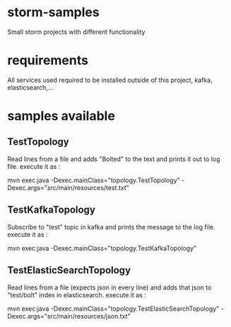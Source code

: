 # storm-samples
Small storm projects with different functionality

# requirements
All services used required to be installed outside of this project, kafka, elasticsearch,...

# samples available

## TestTopology 

Read lines from a file and adds "Bolted" to the text and prints it out to log file.
execute it as :

mvn exec:java -Dexec.mainClass="topology.TestTopology" -Dexec.args="src/main/resources/test.txt"

## TestKafkaTopology

Subscribe to "test" topic in kafka and prints the message to the log file.
execute it as :

mvn exec:java -Dexec.mainClass="topology.TestKafkaTopology" 

## TestElasticSearchTopology

Read lines from a file (expects json in every line) and adds that json to "test/bolt" index in elasticsearch.
execute it as :

mvn exec:java -Dexec.mainClass="topology.TestElasticSearchTopology" -Dexec.args="src/main/resources/json.txt" 

 
